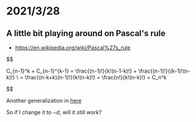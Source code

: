 # 2021/3/28
## A little bit playing around on Pascal's rule

- https://en.wikipedia.org/wiki/Pascal%27s_rule

$$ 

C_{n-1}^k + C_{n-1}^{k-1} = \frac{(n-1)!}{k!(n-1-k)!} + \frac{(n-1)!}{(k-1)!(n-k)!} \\
= \frac{(n-k+k)(n-1)!}{k!(n-k)!} = \frac{n!}{k!(n-k)!} = C_n^k

$$

Another generalization in [here](https://en.wikipedia.org/wiki/Pascal%27s_rule)

So if I change it to $-d$, will it still work?